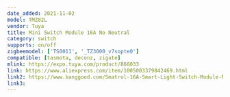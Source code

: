 ```yaml
---
date_added: 2021-11-02
model: TMZ02L
vendor: Tuya
title: Mini Switch Module 16A No Neutral
category: switch
supports: on/off
zigbeemodel: ['TS0011', '_TZ3000_v7sopte0']
compatible: [tasmota, deconz, zigate]
mlink: https://expo.tuya.com/product/866033
link: https://www.aliexpress.com/item/1005003379842469.html
link2: https://www.banggood.com/Smatrul-16A-Smart-Light-Switch-Module-No-Neutral-Wire-And-Neutral-Wire-Universal-Tuya-ZgBee-3_0-Mini-Breakers-2-Way-Control-Smart-Home-Switch-Works-With-Alexa-Google-Home-p-1908508.html
link3: 
---
```

